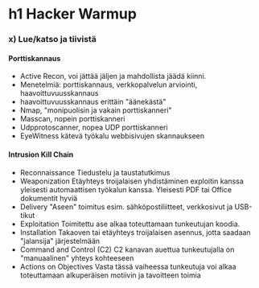 # h1 Hacker Warmup

### x) Lue/katso ja tiivistä

#### Porttiskannaus

- Active Recon, voi jättää jäljen ja mahdollista jäädä kiinni.
- Menetelmiä: porttiskannaus, verkkopalvelun arviointi, haavoittuvuusskannaus
- haavoittuvuusskannaus erittäin "äänekästä"
- Nmap, "monipuolisin ja vakain porttiskanneri"
- Masscan, nopein porttiskanneri
- Udpprotoscanner, nopea UDP porttiskanneri
- EyeWitness kätevä työkalu webbisivujen skannaukseen

#### Intrusion Kill Chain

- Reconnaissance
    Tiedustelu ja taustatutkimus
- Weaponization
    Etäyhteys troijalaisen yhdistäminen exploitin kanssa yleisesti automaattisen työkalun kanssa. Yleisesti PDF tai Office dokumentit hyviä
- Delivery
    "Aseen" toimitus esim. sähköpostiliitteet, verkkosivut ja USB-tikut
- Exploitation
    Toimitettu ase alkaa toteuttamaan tunkeutujan koodia.
- Installation
    Takaoven tai etäyhteys troijalaisen asennus, jotta saadaan "jalansija" järjestelmään
- Command and Control (C2)
    C2 kanavan auettua tunkeutujalla on "manuaalinen" yhteys kohteeseen
- Actions on Objectives
    Vasta tässä vaiheessa tunkeutuja voi alkaa toteuttamaan alkuperäisen motiivin ja tavoitteen toimia
